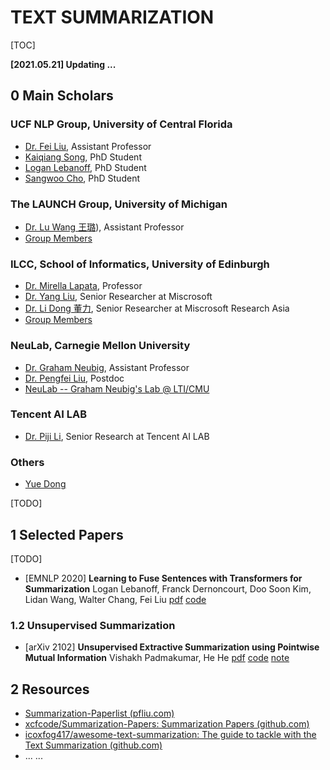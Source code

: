 # TEXT SUMMARIZATION

[TOC]

**[2021.05.21] Updating ...**





## 0 Main Scholars

### UCF NLP Group, University of Central Florida

- [Dr. Fei Liu](http://www.cs.ucf.edu/~feiliu/index.html#service), Assistant Professor
- [Kaiqiang Song](http://i2u.world/kqsong/), PhD Student
- [Logan Lebanoff](https://loganlebanoff.github.io/), PhD Student
- [Sangwoo Cho](https://sangwoo3.github.io/), PhD Student



### The LAUNCH Group, University of Michigan

- [Dr. Lu Wang 王璐](https://web.eecs.umich.edu/~wangluxy/)), Assistant Professor
- [Group Members](https://web.eecs.umich.edu/~wangluxy/group.html)



### ILCC, School of Informatics, University of Edinburgh

- [Dr. Mirella Lapata](https://homepages.inf.ed.ac.uk/mlap/index.php?page=index), Professor
- [Dr. Yang Liu](https://nlp-yang.github.io/), Senior Researcher at Miscrosoft
- [Dr. Li Dong 董力](http://dong.li/), Senior Researcher at Miscrosoft Research Asia
- [Group Members](https://homepages.inf.ed.ac.uk/mlap/index.php?page=students)



### NeuLab, Carnegie Mellon University

- [Dr. Graham Neubig](http://www.phontron.com), Assistant Professor
- [Dr. Pengfei Liu](http://pfliu.com), Postdoc
- [NeuLab -- Graham Neubig's Lab @ LTI/CMU](http://www.cs.cmu.edu/~neulab/people.html)



### Tencent AI LAB

- [Dr. Piji Li](http://lipiji.com), Senior Research at Tencent AI LAB



### Others

- [Yue Dong](https://www.cs.mcgill.ca/~ydong26/)



[TODO]

## 1 Selected Papers

[TODO]

- [EMNLP 2020] **Learning to Fuse Sentences with Transformers for Summarization** Logan Lebanoff, Franck Dernoncourt, Doo Soon Kim, Lidan Wang, Walter Chang, Fei Liu  [pdf](https://www.aclweb.org/anthology/2020.emnlp-main.338.pdf) [code](https://github.com/ucfnlp/sent-fusion-transformers) 



### 1.2 Unsupervised Summarization

- [arXiv 2102] **Unsupervised Extractive Summarization using Pointwise Mutual Information** Vishakh Padmakumar, He He [pdf](https://arxiv.org/pdf/2102.06272.pdf) [code](https://github.com/vishakhpk/mi-unsup-summ) [note](src/arxiv.2102.06272.md)





## 2 Resources

- [Summarization-Paperlist (pfliu.com)](http://pfliu.com/pl-summarization/summ_paper.html)
- [xcfcode/Summarization-Papers: Summarization Papers (github.com)](https://github.com/xcfcode/Summarization-Papers)
- [icoxfog417/awesome-text-summarization: The guide to tackle with the Text Summarization (github.com)](https://github.com/icoxfog417/awesome-text-summarization)
- ... ...
